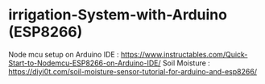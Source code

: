 # irrigation-System-with-Arduino (ESP8266)
Node mcu setup on Arduino IDE : https://www.instructables.com/Quick-Start-to-Nodemcu-ESP8266-on-Arduino-IDE/
Soil Moisture : https://diyi0t.com/soil-moisture-sensor-tutorial-for-arduino-and-esp8266/
